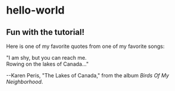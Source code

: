 # hello-world
## Fun with the tutorial!

Here is one of my favorite quotes from one of my favorite songs:

"I am shy, but you can reach me.  
Rowing on the lakes of Canada..."

--Karen Peris, "The Lakes of Canada," from the album _Birds Of My Neighborhood_.
